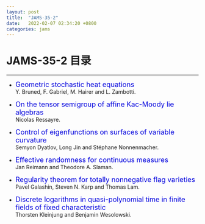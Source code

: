 ```yaml
---
layout: post
title:  "JAMS-35-2"
date:   2022-02-07 02:34:20 +0800
categories: jams
---
```


# JAMS-35-2 目录
------

- <font color="#0000dd" size="4">Geometric stochastic heat equations</font>   
 Y. Bruned, F. Gabriel, M. Hairer and L. Zambotti.

- <font color="#0000dd" size="4">On the tensor semigroup of affine Kac-Moody lie algebras</font>   
 Nicolas Ressayre.

- <font color="#0000dd" size="4">Control of eigenfunctions on surfaces of variable curvature</font>   
 Semyon Dyatlov, Long Jin and Stéphane Nonnenmacher.

- <font color="#0000dd" size="4">Effective randomness for continuous measures</font>   
 Jan Reimann and Theodore A. Slaman.

- <font color="#0000dd" size="4">Regularity theorem for totally nonnegative flag varieties</font>   
 Pavel Galashin, Steven N. Karp and Thomas Lam.

- <font color="#0000dd" size="4">Discrete logarithms in quasi-polynomial time in finite fields of fixed characteristic</font>   
 Thorsten Kleinjung and Benjamin Wesolowski.
